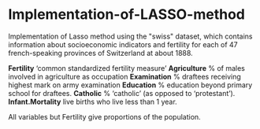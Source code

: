 # Implementation-of-LASSO-method

Implementation of Lasso method using the "swiss" dataset, which contains information about socioeconomic indicators and fertility for each of 47 french-speaking provinces of Switzerland at about 1888.

**Fertility**	        ‘common standardized fertility measure’
**Agriculture**	      % of males involved in agriculture as occupation
**Examination**	      % draftees receiving highest mark on army examination
**Education**	        % education beyond primary school for draftees.
**Catholic**	        % ‘catholic’ (as opposed to ‘protestant’).
**Infant.Mortality**	live births who live less than 1 year.

All variables but Fertility give proportions of the population.

